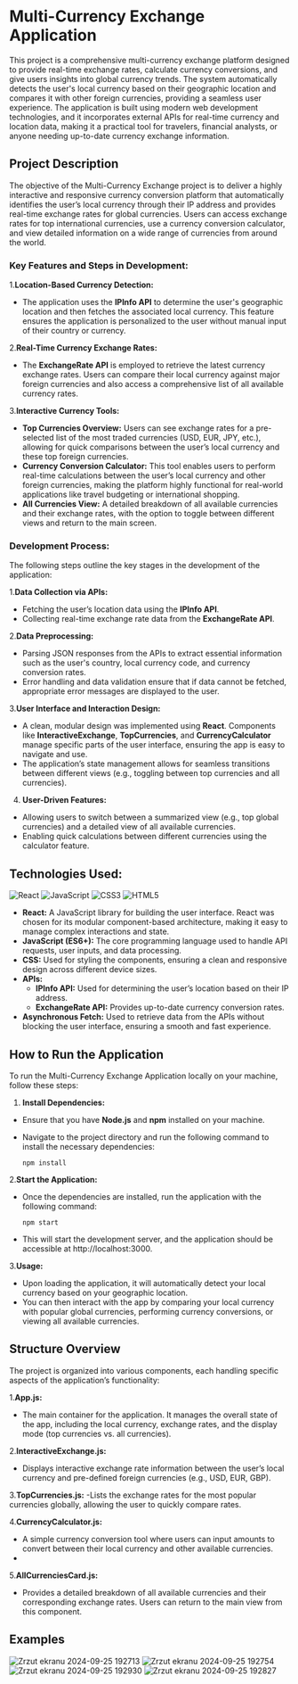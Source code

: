 # Multi-Currency Exchange Application
  This project is a comprehensive multi-currency exchange platform designed to provide real-time exchange rates, calculate currency conversions, and give users insights into global currency trends. The system automatically detects the user's local currency based on their geographic location and compares it with other foreign currencies, providing a seamless user experience.
  The application is built using modern web development technologies, and it incorporates external APIs for real-time currency and location data, making it a practical tool for travelers, financial analysts, or anyone needing up-to-date currency exchange information.

## Project Description
The objective of the Multi-Currency Exchange project is to deliver a highly interactive and responsive currency conversion platform that automatically identifies the user’s local currency through their IP address and provides real-time exchange rates for global currencies. Users can access exchange rates for top international currencies, use a currency conversion calculator, and view detailed information on a wide range of currencies from around the world.

### Key Features and Steps in Development:
1.**Location-Based Currency Detection:**
- The application uses the **IPInfo API** to determine the user's geographic location and then fetches the associated local currency. This feature ensures the application is personalized to the user without manual input of their country or currency.
  
2.**Real-Time Currency Exchange Rates:**
- The **ExchangeRate API** is employed to retrieve the latest currency exchange rates. Users can compare their local currency against major foreign currencies and also access a comprehensive list of all available currency rates.
  
3.**Interactive Currency Tools:**
- **Top Currencies Overview:** Users can see exchange rates for a pre-selected list of the most traded currencies (USD, EUR, JPY, etc.), allowing for quick comparisons between the user’s local currency and these top foreign currencies.
- **Currency Conversion Calculator:** This tool enables users to perform real-time calculations between the user’s local currency and other foreign currencies, making the platform highly functional for real-world applications like travel budgeting or international shopping.
- **All Currencies View:** A detailed breakdown of all available currencies and their exchange rates, with the option to toggle between different views and return to the main screen.
  
### Development Process:
The following steps outline the key stages in the development of the application:

1.**Data Collection via APIs:**
- Fetching the user’s location data using the **IPInfo API**.
- Collecting real-time exchange rate data from the **ExchangeRate API**.
  
2.**Data Preprocessing:**
- Parsing JSON responses from the APIs to extract essential information such as the user's country, local currency code, and currency conversion rates.
- Error handling and data validation ensure that if data cannot be fetched, appropriate error messages are displayed to the user.
  
3.**User Interface and Interaction Design:**

- A clean, modular design was implemented using **React**. Components like **InteractiveExchange**, **TopCurrencies**, and **CurrencyCalculator** manage specific parts of the user interface, ensuring the app is easy to navigate and use.
- The application’s state management allows for seamless transitions between different views (e.g., toggling between top currencies and all currencies).
  
4. **User-Driven Features:**
- Allowing users to switch between a summarized view (e.g., top global currencies) and a detailed view of all available currencies.
- Enabling quick calculations between different currencies using the calculator feature.

## Technologies Used:

  ![React](https://img.shields.io/badge/react-%2320232a.svg?style=for-the-badge&logo=react&logoColor=%2361DAFB)
  ![JavaScript](https://img.shields.io/badge/javascript-%23323330.svg?style=for-the-badge&logo=javascript&logoColor=%23F7DF1E)
  ![CSS3](https://img.shields.io/badge/css3-%231572B6.svg?style=for-the-badge&logo=css3&logoColor=white)
  ![HTML5](https://img.shields.io/badge/html5-%23E34F26.svg?style=for-the-badge&logo=html5&logoColor=white)
  
- **React:** A JavaScript library for building the user interface. React was chosen for its modular component-based architecture, making it easy to manage complex interactions and state.
- **JavaScript (ES6+):** The core programming language used to handle API requests, user inputs, and data processing.
- **CSS:** Used for styling the components, ensuring a clean and responsive design across different device sizes.
- **APIs:**
  - **IPInfo API:** Used for determining the user’s location based on their IP address.
  - **ExchangeRate API:** Provides up-to-date currency conversion rates.
- **Asynchronous Fetch:** Used to retrieve data from the APIs without blocking the user interface, ensuring a smooth and fast experience.
  
## How to Run the Application
To run the Multi-Currency Exchange Application locally on your machine, follow these steps:

1. **Install Dependencies:**
- Ensure that you have **Node.js** and **npm** installed on your machine.
- Navigate to the project directory and run the following command to install the necessary dependencies:
  
      npm install
  
2.**Start the Application:**
- Once the dependencies are installed, run the application with the following command:

      npm start


- This will start the development server, and the application should be accessible at http://localhost:3000.
  
3.**Usage:**
- Upon loading the application, it will automatically detect your local currency based on your geographic location.
- You can then interact with the app by comparing your local currency with popular global currencies, performing currency conversions, or viewing all available currencies.
  
## Structure Overview
The project is organized into various components, each handling specific aspects of the application’s functionality:

1.**App.js:**
- The main container for the application. It manages the overall state of the app, including the local currency, exchange rates, and the display mode (top currencies vs. all currencies).
  
2.**InteractiveExchange.js:**
- Displays interactive exchange rate information between the user’s local currency and pre-defined foreign currencies (e.g., USD, EUR, GBP).
  
3.**TopCurrencies.js:**
-Lists the exchange rates for the most popular currencies globally, allowing the user to quickly compare rates.

4.**CurrencyCalculator.js:**
- A simple currency conversion tool where users can input amounts to convert between their local currency and other available currencies.
- 
5.**AllCurrenciesCard.js:**
- Provides a detailed breakdown of all available currencies and their corresponding exchange rates. Users can return to the main view from this component.
  
## Examples

![Zrzut ekranu 2024-09-25 192713](https://github.com/user-attachments/assets/eeed142d-f5c9-4a3b-87a8-6f2f086dc26a)
![Zrzut ekranu 2024-09-25 192754](https://github.com/user-attachments/assets/f67c253a-d56c-43f4-ac22-fdbb67651008)
![Zrzut ekranu 2024-09-25 192930](https://github.com/user-attachments/assets/7f14064b-bfd2-4573-a436-b4d6e1b97b3d)
![Zrzut ekranu 2024-09-25 192827](https://github.com/user-attachments/assets/d3d476d4-15ac-4ff2-a96f-838ab87cdd34)
